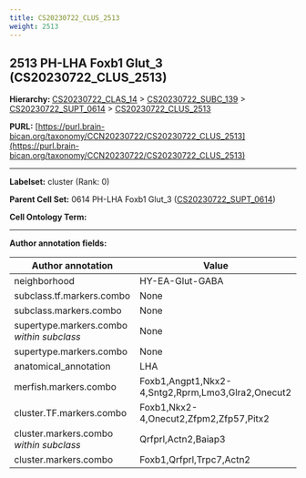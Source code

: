 ```yaml
---
title: CS20230722_CLUS_2513
weight: 2513
---
```

## 2513 PH-LHA Foxb1 Glut_3 (CS20230722_CLUS_2513)
<b>Hierarchy: </b>
[CS20230722_CLAS_14](../CS20230722_CLAS_14) >
[CS20230722_SUBC_139](../CS20230722_SUBC_139) >
[CS20230722_SUPT_0614](../CS20230722_SUPT_0614) >
[CS20230722_CLUS_2513](../CS20230722_CLUS_2513)

**PURL:** [https://purl.brain-bican.org/taxonomy/CCN20230722/CS20230722_CLUS_2513](https://purl.brain-bican.org/taxonomy/CCN20230722/CS20230722_CLUS_2513)

---


**Labelset:** cluster (Rank: 0)

**Parent Cell Set:** 0614 PH-LHA Foxb1 Glut_3 ([CS20230722_SUPT_0614](../CS20230722_SUPT_0614))



**Cell Ontology Term:** 

[MARKER GENES.]: #


---

[TRANSFERRED ANNOTATIONS.]: #


[AUTHOR ANNOTATION FIELDS.]: #


**Author annotation fields:**

| Author annotation | Value |
|-------------------|-------|
|neighborhood|HY-EA-Glut-GABA|
|subclass.tf.markers.combo|None|
|subclass.markers.combo|None|
|supertype.markers.combo _within subclass_|None|
|supertype.markers.combo|None|
|anatomical_annotation|LHA|
|merfish.markers.combo|Foxb1,Angpt1,Nkx2-4,Sntg2,Rprm,Lmo3,Glra2,Onecut2|
|cluster.TF.markers.combo|Foxb1,Nkx2-4,Onecut2,Zfpm2,Zfp57,Pitx2|
|cluster.markers.combo _within subclass_|Qrfprl,Actn2,Baiap3|
|cluster.markers.combo|Foxb1,Qrfprl,Trpc7,Actn2|
